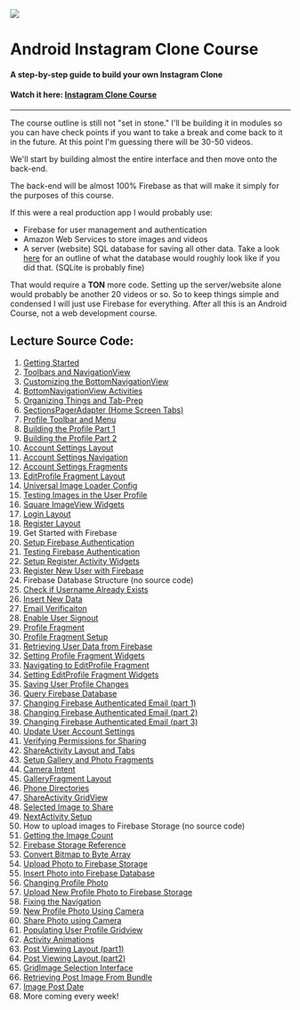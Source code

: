 <img class='header-img' src='https://s3.amazonaws.com/codingwithmitch-static-and-media/media/instagram-clone/images/Instagram.png' />

<h1>Android Instagram Clone Course</h1>
<h4>A step-by-step guide to build your own Instagram Clone</h4>
<h4>Watch it here: <a href='https://codingwithmitch.com/courses/instagram-clone/' target='_blank'>Instagram Clone Course</a></h4>
<hr>
<p>The course outline is still not "set in stone." I'll be building it in modules so you can have check points if you want to take a break
and come back to it in the future. At this point I'm guessing there will be 30-50 videos.</p>

<p>We'll start by building almost the entire interface and then move onto the back-end.</p>
<p>The back-end will be almost 100% Firebase as that will make it simply for the purposes of this course. </p>
<p>If this were a real production app I would probably use:

<ul>
<li>Firebase for user management and authentication</li>
<li>Amazon Web Services to store images and videos</li>
<li>A server (website) SQL database for saving all other data. Take a look 
<a href='https://github.com/Vheissu/Open-Source-Database-Schemas/blob/master/vheissu-instagram-schema.md' target='_blank'>here</a> for an outline of what 
the database would roughly look like if you did that. (SQLite is probably fine)</li>
</ul>
<p/>

<p>That would require a <b>TON</b> more code. Setting up the server/website alone would probably be another 20 videos or so. So to keep
things simple and condensed I will just use Firebase for everything. After all this is an Android Course, not a web development course.</p>

<h2>Lecture Source Code:</h2>
<ol>
<li><a href='https://github.com/mitchtabian/Android-Instagram-Clone/tree/2cac213283ceafe3b1c627096065bd11f80d4161'> Getting Started</a></li>

<li><a href='https://github.com/mitchtabian/Android-Instagram-Clone/tree/0f0377337204105604e23f08d3939b5be1556684'> Toolbars and NavigationView</a></li>

<li><a href='https://github.com/mitchtabian/Android-Instagram-Clone/tree/69743899065c2b921f99dde9a2aabb5c8f8adc70'> Customizing the BottomNavigationView</a></li>

<li><a href='https://github.com/mitchtabian/Android-Instagram-Clone/tree/b42ec4471f1a63c8d6463783b23ca558c12381c4'> BottomNavigationView Activities</a></li>

<li><a href='https://github.com/mitchtabian/Android-Instagram-Clone/tree/1cbeb887a4e8cab0e319b50d3506cf2977813723'> Organizing Things and Tab-Prep</a></li>

<li><a href='https://github.com/mitchtabian/Android-Instagram-Clone/tree/37a7d8091e96bc0316a7f456b4451fb279d797b5'> SectionsPagerAdapter (Home Screen Tabs)</a></li>

<li><a href='https://github.com/mitchtabian/Android-Instagram-Clone/tree/82996f0a25b98340d4b249eafc904495ea3989ee'> Profile Toolbar and Menu</a></li>

<li><a href='https://github.com/mitchtabian/Android-Instagram-Clone/tree/766ec53ac97cef3d4edccec18819bea2a5825be0'> Building the Profile Part 1</a></li>

<li><a href='https://github.com/mitchtabian/Android-Instagram-Clone/tree/75567884e79c207bd7ddaf9695cfe6b5cfa0f85f'> Building the Profile Part 2</a></li>

<li><a href='https://github.com/mitchtabian/Android-Instagram-Clone/tree/194fbc7e36d15f4ac7656b90d7a3c982ef703a01'> Account Settings Layout</a></li>

<li><a href='https://github.com/mitchtabian/Android-Instagram-Clone/tree/07da29439db27d2bb1a725567ce7805d1601564a'> Account Settings Navigation</a></li>

<li><a href='https://github.com/mitchtabian/Android-Instagram-Clone/tree/b5b71da913bdd831c341dc825ab5cf9844559b1b'> Account Settings Fragments</a></li>

<li><a href='https://github.com/mitchtabian/Android-Instagram-Clone/tree/b29cf20ac12e0d9cda259e3bf0e360ad82544f44'> EditProfile Fragment Layout</a></li>

<li><a href='https://github.com/mitchtabian/Android-Instagram-Clone/tree/06fbce53308bebfdc215a0d997499cf405443b1b'> Universal Image Loader Config</a></li>

<li><a href='https://github.com/mitchtabian/Android-Instagram-Clone/tree/9391edbd31e47ff72773fa2bfe710b086a0046e4'> Testing Images in the User Profile</a></li>

<li><a href='https://github.com/mitchtabian/Android-Instagram-Clone/tree/df348142edcd5e8f76171ad00e5f317f98d19bd5'> Square ImageView Widgets</a></li>

<li><a href='https://goo.gl/Kf8UN8'> Login Layout</a></li>

<li><a href='https://goo.gl/rCfjWv'> Register Layout</a></li>

<li>Get Started with Firebase</li>

<li><a href='https://goo.gl/zTsY17'> Setup Firebase Authentication</a></li>

<li><a href='https://goo.gl/9NmTGC'> Testing Firebase Authentication</a></li>

<li><a href='https://goo.gl/dgWBAF'> Setup Register Activity Widgets</a></li>

<li><a href='https://goo.gl/1Ewh7z'> Register New User with Firebase</a></li>

<li>Firebase Database Structure (no source code) </li>

<li><a href='https://goo.gl/AiqA4A'> Check if Username Already Exists</a></li>

<li><a href='https://goo.gl/8D6cSx'> Insert New Data</a></li>

<li><a href='https://goo.gl/y9SJqE'> Email Verificaiton</a></li>

<li><a href='https://goo.gl/ieYAVE'> Enable User Signout</a></li>

<li><a href='https://goo.gl/ReuZZU'> Profile Fragment</a></li>

<li><a href='https://goo.gl/LQViwp'> Profile Fragment Setup</a></li>

<li><a href='https://goo.gl/dcdw5J'> Retrieving User Data from Firebase</a></li>

<li><a href='https://goo.gl/hzg86h'> Setting Profile Fragment Widgets</a></li>

<li><a href='https://goo.gl/ibo3Hh'> Navigating to EditProfile Fragment</a></li>

<li><a href='https://goo.gl/Yupdcy'> Setting EditProfile Fragment Widgets</a></li>

<li><a href='https://goo.gl/gLgHYX'> Saving User Profile Changes</a></li>

<li><a href='https://goo.gl/8LgdWM'> Query Firebase Database</a></li>

<li><a href='https://goo.gl/mDeYzA'> Changing Firebase Authenticated Email (part 1)</a></li>

<li><a href='https://goo.gl/uccU2R'> Changing Firebase Authenticated Email (part 2)</a></li>

<li><a href='https://goo.gl/TWtdtr'> Changing Firebase Authenticated Email (part 3)</a></li>

<li><a href='https://goo.gl/j7vXME'> Update User Account Settings</a></li>

<li><a href='https://goo.gl/AqhtLL'> Verifying Permissions for Sharing</a></li>

<li><a href='https://goo.gl/ifPz9N'> ShareActivity Layout and Tabs</a></li>

<li><a href='https://goo.gl/C3ft9K'> Setup Gallery and Photo Fragments</a></li>

<li><a href='https://goo.gl/29ufSk'> Camera Intent</a></li>

<li><a href='https://goo.gl/FKqjXX'> GalleryFragment Layout</a></li>

<li><a href='https://goo.gl/9MZRWd'> Phone Directories</a></li>

<li><a href='https://goo.gl/CJaUGM'> ShareActivity GridView</a></li>

<li><a href='https://goo.gl/RgpgN2'> Selected Image to Share</a></li>

<li><a href='https://goo.gl/oRKmRj'> NextActivity Setup</a></li>

<li>How to upload images to Firebase Storage (no source code)</li>

<li><a href='https://goo.gl/mGZgB5'> Getting the Image Count</a></li>

<li><a href='https://goo.gl/6t157B'> Firebase Storage Reference</a></li>

<li><a href='https://goo.gl/YTU5ND'> Convert Bitmap to Byte Array</a></li>

<li><a href='https://goo.gl/epw8Xa'> Upload Photo to Firebase Storage</a></li>

<li><a href='https://goo.gl/f2RxFS'> Insert Photo into Firebase Database</a></li>

<li><a href='https://goo.gl/BEZLor'> Changing Profile Photo</a></li>

<li><a href='https://goo.gl/iq2ZTH'> Upload New Profile Photo to Firebase Storage</a></li>

<li><a href='https://goo.gl/1tNrCV'> Fixing the Navigation</a></li>

<li><a href='https://goo.gl/PrZP7r'> New Profile Photo Using Camera</a></li>

<li><a href='https://goo.gl/yTZtnM'> Share Photo using Camera</a></li>

<li><a href='https://goo.gl/bZc1qN'> Populating User Profile Gridview</a></li>

<li><a href='https://goo.gl/4swnKB'> Activity Animations</a></li>

<li><a href='https://goo.gl/3byc52'> Post Viewing Layout (part1)</a></li>

<li><a href='https://goo.gl/a2HPfb'> Post Viewing Layout (part2)</a></li>

<li><a href='https://goo.gl/3bJ78v'> GridImage Selection Interface</a></li>

<li><a href='https://goo.gl/MTJN4g'> Retrieving Post Image From Bundle</a></li>

<li><a href='https://goo.gl/6rdyox'> Image Post Date</a></li>

<li>More coming every week!</li>
</ol>

















